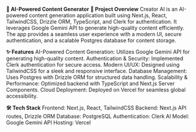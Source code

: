 **📌 AI-Powered Content Generator**
**🚀 Project Overview**
Creator AI is an AI-powered content generation application built using Next.js, React, TailwindCSS, Drizzle ORM, TypeScript, and Clerk for authentication. It leverages Google Gemini API to generate high-quality content efficiently. The app provides a seamless user experience with a modern UI, secure authentication, and a scalable Postgres database for content storage.



**✨ Features**
AI-Powered Content Generation: Utilizes Google Gemini API for generating high-quality content.
Authentication & Security: Implemented Clerk authentication for secure access.
Modern UI/UX: Designed using TailwindCSS for a sleek and responsive interface.
Database Management: Uses Postgres with Drizzle ORM for structured data handling.
Scalability & Performance: Optimized backend with TypeScript and Next.js Server Components.
Cloud Deployment: Deployed on Vercel for seamless global accessibility.




**🛠️ Tech Stack**
Frontend: Next.js, React, TailwindCSS
Backend: Next.js API routes, Drizzle ORM
Database: PostgreSQL
Authentication: Clerk
AI Model: Google Gemini API
Hosting: Vercel
